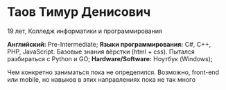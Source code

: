 Таов Тимур Денисович
====================

19 лет, Колледж информатики и программирования

**Английский:** Pre-Intermediate;
**Языки программирования:** C#, C++, PHP, JavaScript. Базовые знания вёрстки (html + css). Пытался разбираться с Python и GO;
**Hardware/Software:** Ноутбук (Windows);

Чем конкретно заниматься пока не определился. Возможно, front-end или mobile, но навыков в этих направлениях пока не так много